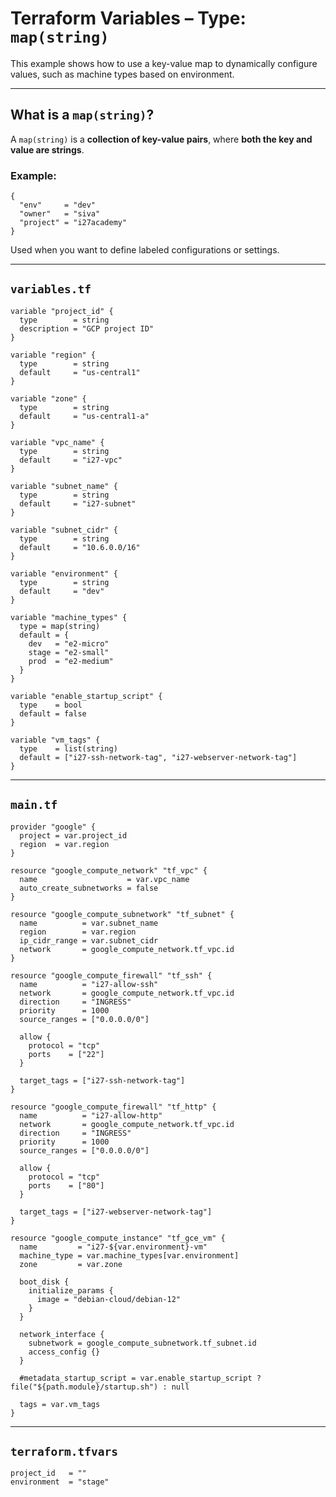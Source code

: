 # Terraform Variables – Type: `map(string)`

This example shows how to use a key-value map to dynamically configure values, such as machine types based on environment.

---

## What is a `map(string)`?

A `map(string)` is a **collection of key-value pairs**, where **both the key and value are strings**.

### Example:

```hcl
{
  "env"     = "dev"
  "owner"   = "siva"
  "project" = "i27academy"
}
```

Used when you want to define labeled configurations or settings.

---

## `variables.tf`

```hcl
variable "project_id" {
  type        = string
  description = "GCP project ID"
}

variable "region" {
  type        = string
  default     = "us-central1"
}

variable "zone" {
  type        = string
  default     = "us-central1-a"
}

variable "vpc_name" {
  type        = string
  default     = "i27-vpc"
}

variable "subnet_name" {
  type        = string
  default     = "i27-subnet"
}

variable "subnet_cidr" {
  type        = string
  default     = "10.6.0.0/16"
}

variable "environment" {
  type        = string
  default     = "dev"
}

variable "machine_types" {
  type = map(string)
  default = {
    dev   = "e2-micro"
    stage = "e2-small"
    prod  = "e2-medium"
  }
}

variable "enable_startup_script" {
  type    = bool
  default = false
}

variable "vm_tags" {
  type    = list(string)
  default = ["i27-ssh-network-tag", "i27-webserver-network-tag"]
}
```

---

## `main.tf`

```hcl
provider "google" {
  project = var.project_id
  region  = var.region
}

resource "google_compute_network" "tf_vpc" {
  name                    = var.vpc_name
  auto_create_subnetworks = false
}

resource "google_compute_subnetwork" "tf_subnet" {
  name          = var.subnet_name
  region        = var.region
  ip_cidr_range = var.subnet_cidr
  network       = google_compute_network.tf_vpc.id
}

resource "google_compute_firewall" "tf_ssh" {
  name          = "i27-allow-ssh"
  network       = google_compute_network.tf_vpc.id
  direction     = "INGRESS"
  priority      = 1000
  source_ranges = ["0.0.0.0/0"]

  allow {
    protocol = "tcp"
    ports    = ["22"]
  }

  target_tags = ["i27-ssh-network-tag"]
}

resource "google_compute_firewall" "tf_http" {
  name          = "i27-allow-http"
  network       = google_compute_network.tf_vpc.id
  direction     = "INGRESS"
  priority      = 1000
  source_ranges = ["0.0.0.0/0"]

  allow {
    protocol = "tcp"
    ports    = ["80"]
  }

  target_tags = ["i27-webserver-network-tag"]
}

resource "google_compute_instance" "tf_gce_vm" {
  name         = "i27-${var.environment}-vm"
  machine_type = var.machine_types[var.environment]
  zone         = var.zone

  boot_disk {
    initialize_params {
      image = "debian-cloud/debian-12"
    }
  }

  network_interface {
    subnetwork = google_compute_subnetwork.tf_subnet.id
    access_config {}
  }

  #metadata_startup_script = var.enable_startup_script ? file("${path.module}/startup.sh") : null

  tags = var.vm_tags
}
```

---

## `terraform.tfvars`

```hcl
project_id   = ""
environment  = "stage"
```

